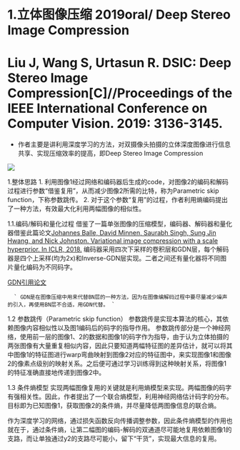 # 1.立体图像压缩 2019oral/  Deep Stereo Image Compression

# Liu J, Wang S, Urtasun R. DSIC: Deep Stereo Image Compression[C]//Proceedings of the IEEE International Conference on Computer Vision. 2019: 3136-3145.
- 作者主要是讲利用深度学习的方法，对双摄像头拍摄的立体深度图像进行信息共享、实现压缩效率的提高，即Deep Stereo Image Compression

![](https://img2020.cnblogs.com/blog/1870671/202005/1870671-20200507155058119-1684687273.png)


1.整体思路
      1. 利用图像1经过网络和编码器后生成的code，对图像2的编码和解码过程进行参数“借鉴复用”，从而减少图像2所需的比特，称为Parametric skip function，下称参数跳传。
      2. 对于这个参数“复用”的过程，作者利用熵编码提出了一种方法，有效最大化利用两幅图像的相似性。

1.1.编码/解码和量化过程
      借鉴了一篇单张图像的压缩模型，编码器、解码器和量化器借鉴此篇论文[Johannes Balle, David Minnen, Saurabh Singh, Sung Jin Hwang, and Nick Johnston. Variational image compression with a scale hyperprior. In ICLR, 2018.](https://arxiv.org/pdf/1802.01436)
      编码器采用四次下采样的卷积层和GDN层，每个解码器是四个上采样(均为2x)和Inverse-GDN层实现。二者之间还有量化器将不同图片量化编码为不同码字。
      
[GDN引用论文](https://arxiv.org/pdf/1511.06281.pdf)

      ` GDN是在图像压缩中用来代替BN层的一种方法，因为在图像编解码过程中要尽量减少噪声的引入，再使用BN层不合适，用GDN代替。 `

1.2 参数跳传（Parametric skip function）
      参数跳传是实现本算法的核心，其依赖图像内容相似性以及图1编码后的码字的指导作用。
      参数跳传部分是一个神经网络，使用前一层的图像1、2的数据和图像1的码字作为指导，由于认为立体拍摄的两张图像有大量重复相似内容，因此只要知道两幅特征图的差异估计，就可以将其中图像1的特征图进行warp弯曲映射到图像2对应的特征图中，来实现图像1和图像2的像素点级别的映射关系。之后便可通过学习训练得到这种映射关系，将图像1的特征准确直接地传递到图像2中。
      
1.3 条件熵模型
      实现两幅图像复用的关键就是利用熵模型来实现。两幅图像的码字有强相关性。因此，作者提出了一个联合熵模型，利用神经网络估计码字的分布。
      目标即为已知图像1，获取图像2的条件熵，并尽量降低两图像信息的联合熵。

​	   作为深度学习的网络，通过损失函数反向传播调整参数，因此条件熵模型的作用也就在于，通过条件熵，让第二幅图的编码-解码的双通道尽可能地复用依赖图像1的支路，而让单独通过y2的支路尽可能小，留下“干货”，实现最大信息的复用。


